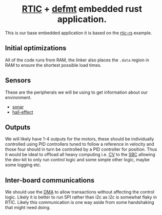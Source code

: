 <h1 align="center">
  <a href="https://github.com/rtic-rs/rtic">RTIC</a> + <a href="https://github.com/knurling-rs/defmt">defmt</a> embedded rust application.
</h1>

This is our base embedded application it is based on the [rtic-rs](https://github.com/rtic-rs/defmt-app-template) example.

## Initial optimizations

All of the code runs from RAM, the linker also places the `.data` region in RAM to ensure the shortest possible load times.

## Sensors

These are the peripherals we will be using to get information about our environment.

- [sonar](https://se.rs-online.com/web/p/hall-effect-sensors/7659325)
- [hall-effect](https://se.rs-online.com/web/p/hall-effect-sensors/7659325)

## Outputs

We will likely have 1-4 outputs for the motors, these should be individually controlled using PID controllers tuned to follow a reference in velocity and those four should in turn be controlled by a PID controller
for position.
Thus it would be ideal to offload all heavy computing i.e. [CV](https://github.com/alishobeiri/Monocular-Video-Odometery) to the [SBC](https://se.rs-online.com/web/p/rock-sbc-boards/2209536) allowing the dev-kit to only run control logic and some simple other logic, maybe some logging etc.

## Inter-board communications

We should use the [DMA](https://github.com/nrf-rs/nrf-hal/tree/master/examples/spi-demo) to allow transactions without affecting the control
logic. Likely it is better to run SPI rather than i2c as i2c is somewhat flaky in RTIC.
Likely this communication is one way aside from some handshaking that might need doing.
